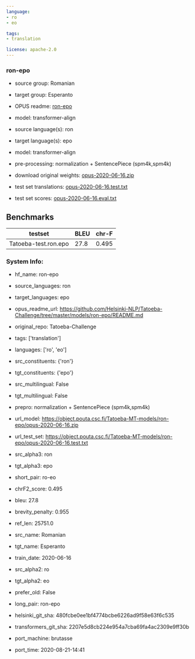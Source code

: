 ```yaml
---
language: 
- ro
- eo

tags:
- translation

license: apache-2.0
---
```


### ron-epo

* source group: Romanian 
* target group: Esperanto 
*  OPUS readme: [ron-epo](https://github.com/Helsinki-NLP/Tatoeba-Challenge/tree/master/models/ron-epo/README.md)

*  model: transformer-align
* source language(s): ron
* target language(s): epo
* model: transformer-align
* pre-processing: normalization + SentencePiece (spm4k,spm4k)
* download original weights: [opus-2020-06-16.zip](https://object.pouta.csc.fi/Tatoeba-MT-models/ron-epo/opus-2020-06-16.zip)
* test set translations: [opus-2020-06-16.test.txt](https://object.pouta.csc.fi/Tatoeba-MT-models/ron-epo/opus-2020-06-16.test.txt)
* test set scores: [opus-2020-06-16.eval.txt](https://object.pouta.csc.fi/Tatoeba-MT-models/ron-epo/opus-2020-06-16.eval.txt)

## Benchmarks

| testset               | BLEU  | chr-F |
|-----------------------|-------|-------|
| Tatoeba-test.ron.epo 	| 27.8 	| 0.495 |


### System Info: 
- hf_name: ron-epo

- source_languages: ron

- target_languages: epo

- opus_readme_url: https://github.com/Helsinki-NLP/Tatoeba-Challenge/tree/master/models/ron-epo/README.md

- original_repo: Tatoeba-Challenge

- tags: ['translation']

- languages: ['ro', 'eo']

- src_constituents: {'ron'}

- tgt_constituents: {'epo'}

- src_multilingual: False

- tgt_multilingual: False

- prepro:  normalization + SentencePiece (spm4k,spm4k)

- url_model: https://object.pouta.csc.fi/Tatoeba-MT-models/ron-epo/opus-2020-06-16.zip

- url_test_set: https://object.pouta.csc.fi/Tatoeba-MT-models/ron-epo/opus-2020-06-16.test.txt

- src_alpha3: ron

- tgt_alpha3: epo

- short_pair: ro-eo

- chrF2_score: 0.495

- bleu: 27.8

- brevity_penalty: 0.955

- ref_len: 25751.0

- src_name: Romanian

- tgt_name: Esperanto

- train_date: 2020-06-16

- src_alpha2: ro

- tgt_alpha2: eo

- prefer_old: False

- long_pair: ron-epo

- helsinki_git_sha: 480fcbe0ee1bf4774bcbe6226ad9f58e63f6c535

- transformers_git_sha: 2207e5d8cb224e954a7cba69fa4ac2309e9ff30b

- port_machine: brutasse

- port_time: 2020-08-21-14:41